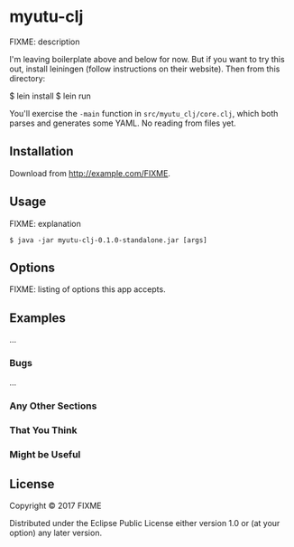 # myutu-clj

FIXME: description

I'm leaving boilerplate above and below for now. But if you want to try this
out, install leiningen (follow instructions on their website). Then from this
directory:

  $ lein install
  $ lein run

You'll exercise the `-main` function in `src/myutu_clj/core.clj`, which both
parses and generates some YAML. No reading from files yet.

## Installation

Download from http://example.com/FIXME.

## Usage

FIXME: explanation

    $ java -jar myutu-clj-0.1.0-standalone.jar [args]

## Options

FIXME: listing of options this app accepts.

## Examples

...

### Bugs

...

### Any Other Sections
### That You Think
### Might be Useful

## License

Copyright © 2017 FIXME

Distributed under the Eclipse Public License either version 1.0 or (at
your option) any later version.
